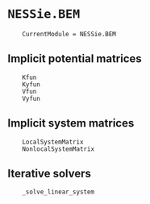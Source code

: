 # `NESSie.BEM`
```@meta
    CurrentModule = NESSie.BEM
```

## Implicit potential matrices
```@docs
    Kfun
    Kyfun
    Vfun
    Vyfun
```

## Implicit system matrices
```@docs
    LocalSystemMatrix
    NonlocalSystemMatrix
```

## Iterative solvers
``` @docs
    _solve_linear_system
```
